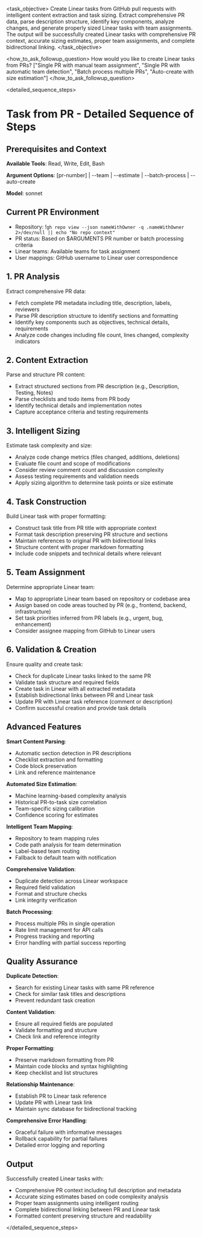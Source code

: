 <task name="Task from PR">

<task_objective>
Create Linear tasks from GitHub pull requests with intelligent content extraction and task sizing. Extract comprehensive PR data, parse description structure, identify key components, analyze changes, and generate properly sized Linear tasks with team assignments. The output will be successfully created Linear tasks with comprehensive PR context, accurate sizing estimates, proper team assignments, and complete bidirectional linking.
</task_objective>

<how_to_ask_followup_question>
<question>How would you like to create Linear tasks from PRs?</question>
<options>["Single PR with manual team assignment", "Single PR with automatic team detection", "Batch process multiple PRs", "Auto-create with size estimation"]</options>
</how_to_ask_followup_question>

<detailed_sequence_steps>
# Task from PR - Detailed Sequence of Steps

## Prerequisites and Context

**Available Tools**: Read, Write, Edit, Bash

**Argument Options**: [pr-number] | --team | --estimate | --batch-process | --auto-create

**Model**: sonnet

## Current PR Environment

- Repository: !`gh repo view --json nameWithOwner -q .nameWithOwner 2>/dev/null || echo "No repo context"`
- PR status: Based on $ARGUMENTS PR number or batch processing criteria
- Linear teams: Available teams for task assignment
- User mappings: GitHub username to Linear user correspondence

## 1. PR Analysis

Extract comprehensive PR data:

- Fetch complete PR metadata including title, description, labels, reviewers
- Parse PR description structure to identify sections and formatting
- Identify key components such as objectives, technical details, requirements
- Analyze code changes including file count, lines changed, complexity indicators

## 2. Content Extraction

Parse and structure PR content:

- Extract structured sections from PR description (e.g., Description, Testing, Notes)
- Parse checklists and todo items from PR body
- Identify technical details and implementation notes
- Capture acceptance criteria and testing requirements

## 3. Intelligent Sizing

Estimate task complexity and size:

- Analyze code change metrics (files changed, additions, deletions)
- Evaluate file count and scope of modifications
- Consider review comment count and discussion complexity
- Assess testing requirements and validation needs
- Apply sizing algorithm to determine task points or size estimate

## 4. Task Construction

Build Linear task with proper formatting:

- Construct task title from PR title with appropriate context
- Format task description preserving PR structure and sections
- Maintain references to original PR with bidirectional links
- Structure content with proper markdown formatting
- Include code snippets and technical details where relevant

## 5. Team Assignment

Determine appropriate Linear team:

- Map to appropriate Linear team based on repository or codebase area
- Assign based on code areas touched by PR (e.g., frontend, backend, infrastructure)
- Set task priorities inferred from PR labels (e.g., urgent, bug, enhancement)
- Consider assignee mapping from GitHub to Linear users

## 6. Validation & Creation

Ensure quality and create task:

- Check for duplicate Linear tasks linked to the same PR
- Validate task structure and required fields
- Create task in Linear with all extracted metadata
- Establish bidirectional links between PR and Linear task
- Update PR with Linear task reference (comment or description)
- Confirm successful creation and provide task details

## Advanced Features

**Smart Content Parsing**:
- Automatic section detection in PR descriptions
- Checklist extraction and formatting
- Code block preservation
- Link and reference maintenance

**Automated Size Estimation**:
- Machine learning-based complexity analysis
- Historical PR-to-task size correlation
- Team-specific sizing calibration
- Confidence scoring for estimates

**Intelligent Team Mapping**:
- Repository to team mapping rules
- Code path analysis for team determination
- Label-based team routing
- Fallback to default team with notification

**Comprehensive Validation**:
- Duplicate detection across Linear workspace
- Required field validation
- Format and structure checks
- Link integrity verification

**Batch Processing**:
- Process multiple PRs in single operation
- Rate limit management for API calls
- Progress tracking and reporting
- Error handling with partial success reporting

## Quality Assurance

**Duplicate Detection**:
- Search for existing Linear tasks with same PR reference
- Check for similar task titles and descriptions
- Prevent redundant task creation

**Content Validation**:
- Ensure all required fields are populated
- Validate formatting and structure
- Check link and reference integrity

**Proper Formatting**:
- Preserve markdown formatting from PR
- Maintain code blocks and syntax highlighting
- Keep checklist and list structures

**Relationship Maintenance**:
- Establish PR to Linear task reference
- Update PR with Linear task link
- Maintain sync database for bidirectional tracking

**Comprehensive Error Handling**:
- Graceful failure with informative messages
- Rollback capability for partial failures
- Detailed error logging and reporting

## Output

Successfully created Linear tasks with:
- Comprehensive PR context including full description and metadata
- Accurate sizing estimates based on code complexity analysis
- Proper team assignments using intelligent routing
- Complete bidirectional linking between PR and Linear task
- Formatted content preserving structure and readability

</detailed_sequence_steps>

</task>
